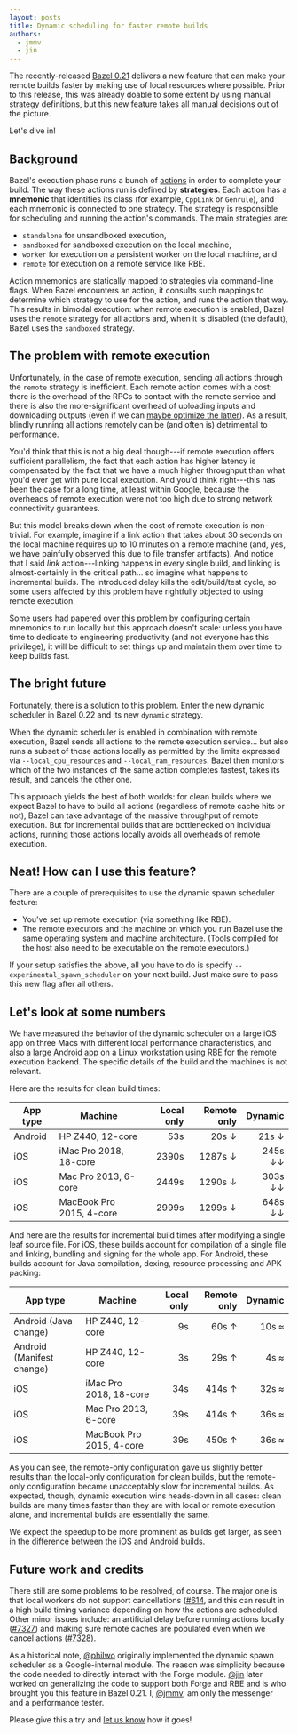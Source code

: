 ```yaml
---
layout: posts
title: Dynamic scheduling for faster remote builds
authors:
  - jmmv
  - jin
---
```


The recently-released [Bazel 0.21](https://blog.bazel.build/2018/12/19/bazel-0.21.html) delivers a new feature that can make your remote builds faster by making use of local resources where possible. Prior to this release, this was already doable to some extent by using manual strategy definitions, but this new feature takes all manual decisions out of the picture.

Let's dive in!

## Background

Bazel's execution phase runs a bunch of [actions](https://docs.bazel.build/versions/master/skylark/rules.html#actions) in order to complete your build. The way these actions run is defined by **strategies**. Each action has a **mnemonic** that identifies its class (for example, `CppLink` or `Genrule`), and each mnemonic is connected to one strategy. The strategy is responsible for scheduling and running the action's commands. The main strategies are: 

*   `standalone` for unsandboxed execution,
*   `sandboxed` for sandboxed execution on the local machine,
*   `worker` for execution on a persistent worker on the local machine, and
*   `remote` for execution on a remote service like RBE.

Action mnemonics are statically mapped to strategies via command-line flags. When Bazel encounters an action, it consults such mappings to determine which strategy to use for the action, and runs the action that way. This results in bimodal execution: when remote execution is enabled, Bazel uses the `remote` strategy for all actions and, when it is disabled (the default), Bazel uses the `sandboxed` strategy.

## The problem with remote execution

Unfortunately, in the case of remote execution, sending *all* actions through the `remote` strategy is inefficient. Each remote action comes with a cost: there is the overhead of the RPCs to contact with the remote service and there is also the more-significant overhead of uploading inputs and downloading outputs (even if we can [maybe optimize the latter](https://docs.google.com/document/d/11m5AkWjigMgo9wplqB8zTdDcHoMLEFOSH0MdBNCBYOE/edit)). As a result, blindly running all actions remotely can be (and often is) detrimental to performance.

You'd think that this is not a big deal though---if remote execution offers sufficient parallelism, the fact that each action has higher latency is compensated by the fact that we have a much higher throughput than what you'd ever get with pure local execution. And you'd think right---this has been the case for a long time, at least within Google, because the overheads of remote execution were not too high due to strong network connectivity guarantees.

But this model breaks down when the cost of remote execution is non-trivial. For example, imagine if a link action that takes about 30 seconds on the local machine requires up to 10 minutes on a remote machine (and, yes, we have painfully observed this due to file transfer artifacts). And notice that I said *link* action---linking happens in every single build, and linking is almost-certainly in the critical path… so imagine what happens to incremental builds. The introduced delay kills the edit/build/test cycle, so some users affected by this problem have rightfully objected to using remote execution.

Some users had papered over this problem by configuring certain mnemonics to run locally but this approach doesn't scale: unless you have time to dedicate to engineering productivity (and not everyone has this privilege), it will be difficult to set things up and maintain them over time to keep builds fast.

## The bright future

Fortunately, there is a solution to this problem. Enter the new dynamic scheduler in Bazel 0.22 and its new `dynamic` strategy.

When the dynamic scheduler is enabled in combination with remote execution, Bazel sends all actions to the remote execution service… but also runs a subset of those actions locally as permitted by the limits expressed via `--local_cpu_resources` and `--local_ram_resources`. Bazel then monitors which of the two instances of the same action completes fastest, takes its result, and cancels the other one.

This approach yields the best of both worlds: for clean builds where we expect Bazel to have to build all actions (regardless of remote cache hits or not), Bazel can take advantage of the massive throughput of remote execution. But for incremental builds that are bottlenecked on individual actions, running those actions locally avoids all overheads of remote execution.

## Neat! How can I use this feature?

There are a couple of prerequisites to use the dynamic spawn scheduler feature:

*   You’ve set up remote execution (via something like RBE).
*   The remote executors and the machine on which you run Bazel use the same operating system and machine architecture. (Tools compiled for the host also need to be executable on the remote executors.)

If your setup satisfies the above, all you have to do is specify `--experimental_spawn_scheduler` on your next build. Just make sure to pass this new flag after all others.

## Let's look at some numbers

We have measured the behavior of the dynamic scheduler on a large iOS app on three  Macs with different local performance characteristics, and also a [large Android app](https://github.com/jin/android-projects#big_connected) on a Linux workstation [using RBE](https://gist.github.com/jin/1fc2543acef7cdbd5618b08579d7210c) for the remote execution backend. The specific details of the build and the machines is not relevant.

Here are the results for clean build times:

App type | Machine | Local only | Remote only | Dynamic
--- | --- | ---: | ---: | ---:
Android | HP Z440, 12-core | 53s | 20s ↓ | 21s ↓
iOS | iMac Pro 2018, 18-core | 2390s | 1287s ↓ | 245s ↓↓
iOS | Mac Pro 2013, 6-core | 2449s | 1290s ↓ | 303s ↓↓
iOS | MacBook Pro 2015, 4-core | 2999s | 1299s ↓ | 648s ↓↓

And here are the results for incremental build times after modifying a single leaf source file. For iOS, these builds account for compilation of a single file and linking, bundling and signing for the whole app. For Android, these builds account for Java compilation, dexing, resource processing and APK packing:

App type | Machine | Local only | Remote only | Dynamic
--- | --- | ---: | ---: | ---:
Android (Java change) | HP Z440, 12-core | 9s | 60s ↑ | 10s ≈
Android (Manifest change) | HP Z440, 12-core | 3s | 29s ↑ | 4s ≈
iOS | iMac Pro 2018, 18-core | 34s | 414s ↑ | 32s ≈
iOS | Mac Pro 2013, 6-core | 39s | 414s ↑ | 36s ≈
iOS | MacBook Pro 2015, 4-core | 39s | 450s ↑ | 36s ≈

As you can see, the remote-only configuration gave us slightly better results than the local-only configuration for clean builds, but the remote-only configuration became unacceptably slow for incremental builds. As expected, though, dynamic execution wins heads-down in all cases: clean builds are many times faster than they are with local or remote execution alone, and incremental builds are essentially the same.

We expect the speedup to be more prominent as builds get larger, as seen in the difference between the iOS and Android builds.

## Future work and credits

There still are some problems to be resolved, of course. The major one is that local workers do not support cancellations ([#614](https://github.com/bazelbuild/bazel/issues/614]), and this can result in a high build timing variance depending on how the actions are scheduled. Other minor issues include: an artificial delay before running actions locally ([#7327](https://github.com/bazelbuild/bazel/issues/7327)) and making sure remote caches are populated even when we cancel actions ([#7328](https://github.com/bazelbuild/bazel/issues/7328)).

As a historical note, [@philwo](https://github.com/philwo/) originally implemented the dynamic spawn scheduler as a Google-internal module. The reason was simplicity because the code needed to directly interact with the Forge module. [@jin](https://github.com/jin/) later worked on generalizing the code to support both Forge and RBE and is who brought you this feature in Bazel 0.21. I, [@jmmv](https://julio.meroh.net/), am only the messenger and a performance tester.

Please give this a try and [let us know](https://groups.google.com/forum/#!forum/bazel-discuss) how it goes!
